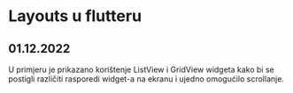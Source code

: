 # Layouts u flutteru 
## 01.12.2022
U primjeru je prikazano korištenje ListView i GridView widgeta 
kako bi se postigli različiti rasporedi widget-a na ekranu i ujedno 
omogućilo scrollanje.
